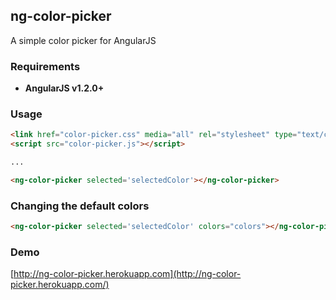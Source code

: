 ## ng-color-picker
A simple color picker for AngularJS

### Requirements
* **AngularJS v1.2.0+**

### Usage
```html
<link href="color-picker.css" media="all" rel="stylesheet" type="text/css">
<script src="color-picker.js"></script>

...

<ng-color-picker selected='selectedColor'></ng-color-picker>
```

### Changing the default colors
```html
<ng-color-picker selected='selectedColor' colors="colors"></ng-color-picker>
```

### Demo
[http://ng-color-picker.herokuapp.com](http://ng-color-picker.herokuapp.com/)
